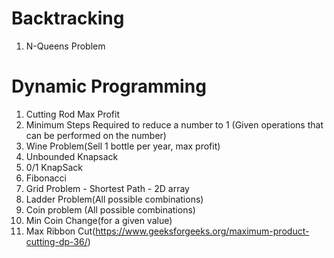 # Backtracking
1. N-Queens Problem

# Dynamic Programming
1. Cutting Rod Max Profit
2. Minimum Steps Required to reduce a number to 1 (Given operations that can be performed on the number)
3. Wine Problem(Sell 1 bottle per year, max profit)
4. Unbounded Knapsack
5. 0/1 KnapSack
6. Fibonacci
7. Grid Problem - Shortest Path - 2D array
8. Ladder Problem(All possible combinations)
9. Coin problem (All possible combinations)
10. Min Coin Change(for a given value) 
11. Max Ribbon Cut(https://www.geeksforgeeks.org/maximum-product-cutting-dp-36/)

